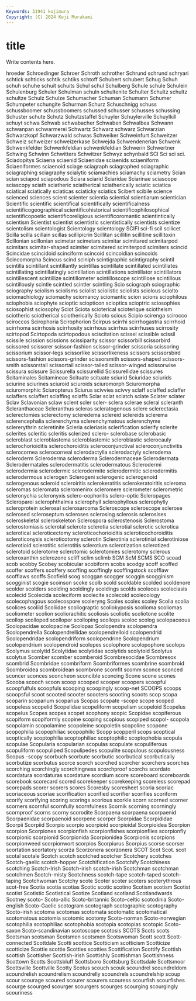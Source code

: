 ```yaml
---
Keywords: 31941 kojimura
Copyright: (C) 2024 Koji Murakami
---
```


# title

Write contents here.



hroeder Schroedinger Schroer Schroth schrother Schrund schrund schryari
schtick schticks schtik schtiks schtoff Schubert schubert Schug Schuh schuh
schuhe schuit schuits Schul schul Schulberg Schule schule Schulein Schulenburg
Schuler Schulman schuln schultenite Schulter Schultz schultz schultze Schulz Schulze
Schumacher Schuman Schumann Schumer Schumpeter schungite Schurman Schurz Schuschnigg schuss
schussboomer schussboomers schussed schusser schusses schussing Schuster schute Schutz Schutzstaffel
Schuyler Schuylerville Schuylkill schuyt schwa Schwab schwabacher Schwaben Schwalbea Schwann
schwanpan schwarmerei Schwartz Schwarz schwarz Schwarzian Schwarzkopf Schwarzwald schwas Schweiker
Schweinfurt Schweitzer Schweiz schweizer schweizerkase Schwejda Schwendenerian Schwenk Schwenkfelder Schwenkfeldian
schwenkfeldian Schwerin Schwertner Schwing Schwinn Schwitters Schwitzer Schwyz schynbald SCI
Sci sci sci. Sciadopitys Sciaena sciaenid Sciaenidae sciaenids sciaeniform Sciaeniformes
sciaenoid sciage sciagraph sciagraphed sciagraphic sciagraphing sciagraphy scialytic sciamachies sciamachy
sciametry Scian scian sciapod sciapodous Sciara sciarid Sciaridae Sciarinae sciascope
sciascopy sciath sciatheric sciatherical sciatherically sciatic sciatica sciatical sciatically sciaticas
sciaticky sciatics Scibert scibile science scienced sciences scient scienter scientia
sciential scientiarum scientician Scientific scientific scientifical scientifically scientificalness scientificogeographical scientificohistorical
scientificophilosophical scientificopoetic scientificoreligious scientificoromantic scientintically scientism Scientist scientist scientistic scientistically
scientists scientize scientolism scientologist Scientology scientology SCIFI sci-fi scil scilicet
Scilla scilla scillain scillas scillipicrin Scillitan scillitin scillitine scillitoxin Scillonian
scillonian scimetar scimetars scimitar scimitared scimitarpod scimitars scimitar-shaped scimiter scimitered
scimiterpod scimiters scincid Scincidae scincidoid scinciform scincoid scincoidian scincoids Scincomorpha
Scincus scind sciniph scintigraphic scintigraphy scintil scintilla scintillant scintillantly scintillas
scintillate scintillated scintillates scintillating scintillatingly scintillation scintillations scintillator scintillators scintillescent
scintillize scintillometer scintilloscope scintillose scintillous scintillously scintle scintled scintler scintling
Scio sciograph sciographic sciography sciolism sciolisms sciolist sciolistic sciolists sciolous
sciolto sciomachiology sciomachy sciomancy sciomantic scion scions sciophilous sciophobia sciophyte
scioptic sciopticon scioptics scioptric sciosophies sciosophist sciosophy Sciot Sciota scioterical
scioterique sciotheism sciotheric sciotherical sciotherically Scioto scious Scipio scirenga scirocco
sciroccos Scirophoria Scirophorion Scirpus scirrhi scirrhogastria scirrhoid scirrhoma scirrhosis scirrhosity
scirrhous scirrhus scirrhuses scirrosity scirtopod Scirtopoda scirtopodous sciscitation scissel scissible
scissil scissile scission scissions scissiparity scissor scissorbill scissorbird scissored scissorer
scissor-fashion scissor-grinder scissoria scissoring scissorium scissor-legs scissorlike scissorlikeness scissors scissorsbird
scissors-fashion scissors-grinder scissorsmith scissors-shaped scissors-smith scissorstail scissortail scissor-tailed scissor-winged scissorwise
scissura scissure Scissurella scissurellid Scissurellidae scissures Scitaminales Scitamineae Scituate scituate
sciurid Sciuridae sciurids sciurine sciurines sciuroid sciuroids sciuromorph Sciuromorpha sciuromorphic
Sciuropterus Sciurus scivvies scivvy sclaff sclaffed sclaffer sclaffers sclaffert sclaffing
sclaffs Sclar sclat sclatch sclate Sclater sclater Sclav Sclavonian sclaw
sclent scler scler- sclera sclerae scleral scleranth Scleranthaceae Scleranthus scleras
scleratogenous sclere sclerectasia sclerectomies sclerectomy scleredema sclereid sclereids sclerema sclerencephalia
sclerenchyma sclerenchymatous sclerenchyme sclererythrin scleretinite Scleria scleriasis sclerification sclerify sclerite
sclerites scleritic scleritis sclerized sclero- sclerobase sclerobasic scleroblast scleroblastema scleroblastemic
scleroblastic sclerocauly sclerochorioiditis sclerochoroiditis scleroconjunctival scleroconjunctivitis sclerocornea sclerocorneal sclerodactylia sclerodactyly
sclerodema scleroderm Scleroderma scleroderma Sclerodermaceae Sclerodermata Sclerodermatales sclerodermatitis sclerodermatous Sclerodermi
sclerodermia sclerodermic sclerodermite sclerodermitic sclerodermitis sclerodermous sclerogen Sclerogeni sclerogenic sclerogenoid
sclerogenous scleroid scleroiritis sclerokeratitis sclerokeratoiritis scleroma scleromas scleromata scleromeninx scleromere
sclerometer sclerometric scleronychia scleronyxis sclero-oophoritis sclero-optic Scleropages Scleroparei sclerophthalmia sclerophyll
sclerophyllous sclerophylly scleroprotein sclerosal sclerosarcoma Scleroscope scleroscope sclerose sclerosed scleroseptum
scleroses sclerosing sclerosis sclerosises scleroskeletal scleroskeleton Sclerospora sclerostenosis Sclerostoma sclerostomiasis
sclerotal sclerote sclerotia sclerotial sclerotic sclerotica sclerotical scleroticectomy scleroticochorioiditis scleroticochoroiditis
scleroticonyxis scleroticotomy sclerotin Sclerotinia sclerotinial sclerotiniose sclerotioid sclerotitic sclerotitis sclerotium
sclerotization sclerotized sclerotoid sclerotome sclerotomic sclerotomies sclerotomy sclerous scleroxanthin sclerozone
scliff sclim sclimb SCM ScM SCMS SCO scoad scob scobby
Scobey scobicular scobiform scobs scodgy scoff scoffed scoffer scoffers scoffery
scoffing scoffingly scoffingstock scofflaw scofflaws scoffs Scofield scog scoggan scogger
scoggin scogginism scogginist scogie scoinson scoke scolb scold scoldable scolded
scoldenore scolder scolders scolding scoldingly scoldings scolds scoleces scoleciasis scolecid
Scolecida scoleciform scolecite scolecoid scolecology scolecophagous scolecospore scoleryng Scoles scolex
scoley Scolia scolia scolices scoliid Scoliidae scoliograptic scoliokyposis scolioma scoliomas
scoliometer scolion scoliorachitic scoliosis scoliotic scoliotone scolite scollop scolloped scolloper
scolloping scollops scoloc scolog scolopaceous Scolopacidae scolopacine Scolopax Scolopendra scolopendra
Scolopendrella Scolopendrellidae scolopendrelloid scolopendrid Scolopendridae scolopendriform scolopendrine Scolopendrium scolopendrium scolopendroid
scolopes scolophore scolopophore scolops Scolymus scolytid Scolytidae scolytidae scolytids scolytoid
Scolytus scolytus Scomber scomber scomberoid Scombresocidae Scombresox scombrid Scombridae scombriform
Scombriformes scombrine scombroid Scombroidea scombroidean scombrone scomfit scomm sconce sconced
sconcer sconces sconcheon sconcible sconcing Scone scone scones Scooba scooch
scoon scoop scooped scooper scoopers scoopful scoopfulfuls scoopfuls scooping scoopingly
scoop-net SCOOPS scoops scoopsful scoot scooted scooter scooters scooting scoots
scop scopa scoparin scoparium scoparius Scopas scopate -scope scope scoped
scopeless scopelid Scopelidae scopeliform scopelism scopeloid Scopelus scopelus Scopes scopes
scopet scophony scopic Scopidae scopiferous scopiform scopiformly scopine scoping scopious
scopiped scopol- scopola scopolamin scopolamine scopoleine scopoletin scopoline scopone scopophilia
scopophiliac scopophilic Scopp scopperil scops scoptical scoptically scoptophilia scoptophiliac scoptophilic
scoptophobia scopula scopulae Scopularia scopularian scopulas scopulate scopuliferous scopuliform scopuliped
Scopulipedes scopulite scopulous scopulousness Scopus -scopy scorbuch scorbute scorbutic scorbutical
scorbutically scorbutize scorbutus scorce scorch scorched scorcher scorchers scorches scorching
scorchingly scorchingness scorchproof scorchs scordato scordatura scordaturas scordature scordium score
scoreboard scoreboards scorebook scorecard scored scorekeeper scorekeeping scoreless scorepad scorepads
scorer scorers scores Scoresby scoresheet scoria scoriac scoriaceous scoriae scorification
scorified scorifier scorifies scoriform scorify scorifying scoring scorings scorious scorkle
scorn scorned scorner scorners scornful scornfully scornfulness Scornik scorning scorningly
scornproof scorns scorny scorodite Scorpaena scorpaena scorpaenid Scorpaenidae scorpaenoid scorpene
scorper Scorpidae Scorpididae Scorpii Scorpiid Scorpio scorpio scorpioid scorpioidal Scorpioidea
Scorpion scorpion Scorpiones scorpionfish scorpionfishes scorpionflies scorpionfly scorpionic scorpionid Scorpionida
Scorpionidea Scorpionis scorpions scorpionweed scorpionwort scorpios Scorpiurus Scorpius scorse scorser
scortation scortatory scorza Scorzonera scorzonera SCOT Scot Scot. scot scotal
scotale Scotch scotch scotched scotcher Scotchery scotches Scotch-gaelic scotch-hopper Scotchification
Scotchify Scotchiness scotching Scotch-Irish Scotch-irish scotch-irish Scotchman scotchman scotchmen Scotch-misty
Scotchness scotch-tape scotch-taped scotch-taping Scotchwoman Scotchy scote Scoter scoter scoters
scoterythrous scot-free Scotia scotia scotias Scotic scotic scotino Scotism scotism
Scotist scotist Scotistic Scotistical Scotize Scotland scotland Scotlandwards Scotney scoto-
Scoto-allic Scoto-britannic Scoto-celtic scotodinia Scoto-english Scoto-Gaelic scotogram scotograph scotographic scotography
Scoto-irish scotoma scotomas scotomata scotomatic scotomatical scotomatous scotomia scotomic scotomy
Scoto-norman Scoto-norwegian scotophilia scotophiliac scotophobia scotopia scotopias scotopic Scoto-saxon Scoto-scandinavian
scotoscope scotosis SCOTS Scots scots Scotsman scotsman Scotsmen scotsmen Scotswoman
Scott scott Scott-connected Scottdale Scotti scottice Scotticism scotticism Scotticize scotticize
Scottie scottie Scotties scotties Scottification Scottify Scottish scottish Scottisher Scottish-irish
Scottishly Scottishman Scottishness Scottown Scotts Scottsbluff Scottsboro Scottsburg Scottsdale Scottsmoor
Scottsville Scottville Scotty Scotus scouch scouk scoundrel scoundreldom scoundrelish scoundrelism
scoundrelly scoundrels scoundrelship scoup scour scourage scoured scourer scourers scouress
scourfish scourfishes scourge scourged scourger scourgers scourges scourging scourgingly scouriness
